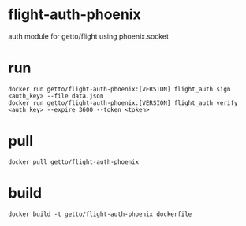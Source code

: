 # flight-auth-phoenix

auth module for getto/flight using phoenix.socket

# run

```
docker run getto/flight-auth-phoenix:[VERSION] flight_auth sign <auth_key> --file data.json
docker run getto/flight-auth-phoenix:[VERSION] flight_auth verify <auth_key> --expire 3600 --token <token>
```

# pull

```
docker pull getto/flight-auth-phoenix
```

# build

```
docker build -t getto/flight-auth-phoenix dockerfile
```
